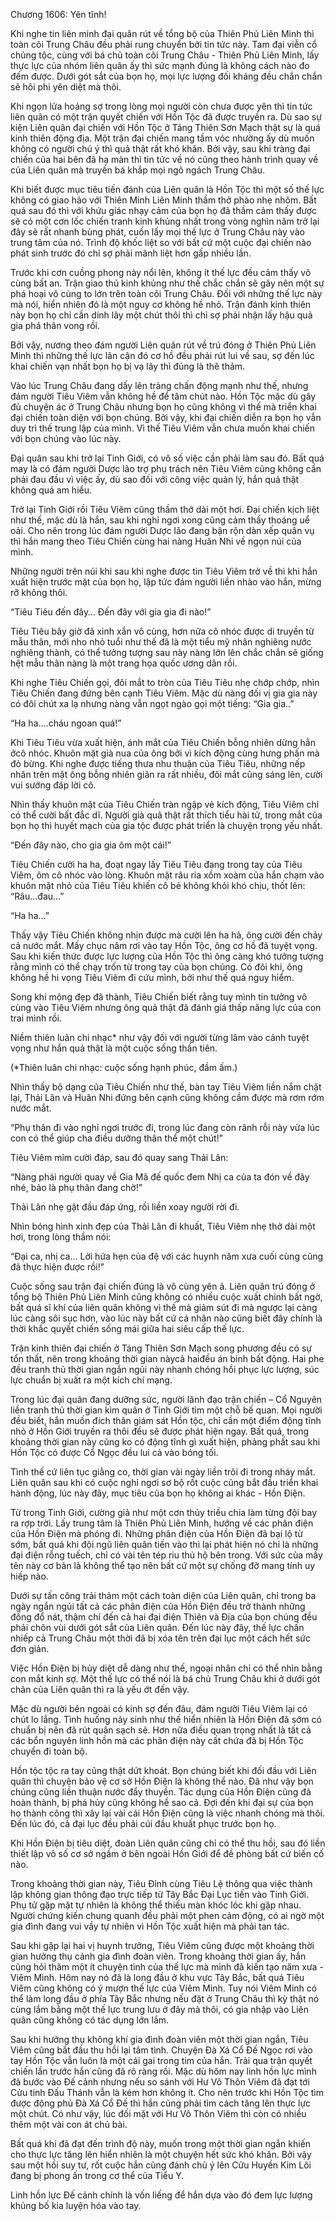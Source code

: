 




Chương 1606: Yên tĩnh!


Khi nghe tin liên minh đại quân rút về tổng bộ của Thiên Phủ Liên Minh thì toàn cõi Trung Châu đều phải rung chuyển bởi tin tức này. Tam đại viễn cổ chủng tộc, cùng với bá chủ toàn cõi Trung Châu - Thiên Phủ Liên Minh, lấy thực lực của nhóm liên quân ấy thì sức mạnh đúng là không cách nào đo đếm được. Dưới gót sắt của bọn họ, mọi lực lượng đối kháng đều chắn chắn sẽ hôi phi yên diệt mà thôi.

Khi ngọn lửa hoảng sợ trong lòng mọi người còn chưa được yên thì tin tức liên quân có một trận quyết chiến với Hồn Tộc đã được truyền ra. Dù sao sự kiện Liên quân đại chiến với Hồn Tộc ở Táng Thiên Sơn Mạch thật sự là quá kinh thiên động địa. Một trận đại chiến mang tầm vóc nhường ấy dù muốn không có người chú ý thì quả thật rất khó khăn. Bởi vậy, sau khi tràng đại chiến của hai bên đã hạ màn thì tin tức về nó cũng theo hành trình quay về của Liên quân mà truyền bá khắp mọi ngõ ngách Trung Châu.

Khi biết được mục tiêu tiến đánh của Liên quân là Hồn Tộc thì một số thế lực không có giao hảo với Thiên Minh Liên Minh thầm thở phào nhẹ nhõm. Bất quá sau đó thì với khứu giác nhạy cảm của bọn họ đã thầm cảm thấy được sẽ có một cơn lốc chiến tranh kinh khủng nhất trong vòng nghìn năm trở lại đây sẽ rất nhanh bùng phát, cuốn lấy mọi thế lực ở Trung Châu này vào trung tâm của nó. Trình độ khốc liệt so với bất cứ một cuộc đại chiến nào phát sinh trước đó chỉ sợ phải mãnh liệt hơn gấp nhiều lần.

Trước khi cơn cuồng phong này nổi lên, không ít thế lực đều cảm thấy vô cùng bất an. Trận giao thủ kinh khủng như thế chắc chắn sẽ gây nên một sự phá hoại vô cùng to lớn trên toàn cõi Trung Châu. Đối với những thế lực này mà nói, hiển nhiên đó là một nguy cơ không hề nhỏ. Trận đánh kinh thiên này bọn họ chỉ cần dính lây một chút thôi thì chỉ sợ phải nhận lấy hậu quả gia phá thân vong rồi.

Bởi vậy, nương theo đám người Liên quân rút về trú đóng ở Thiên Phủ Liên Minh thì những thế lực lân cận đó cơ hồ đều phải rút lui về sau, sợ đến lúc khai chiến vạn nhất bọn họ bị vạ lây thì đúng là thê thảm.

Vào lúc Trung Châu đang dấy lên tràng chấn động mạnh như thế, nhưng đám người Tiêu Viêm vẫn không hề để tâm chút nào. Hồn Tộc mặc dù gây đủ chuyện ác ở Trung Châu nhưng bọn họ cũng không vì thế mà triển khai đại chiến toàn diện với bọn chúng. Bởi vậy, khi đại chiến diễn ra bọn họ vẫn duy trì thế trung lập của mình. Vì thế Tiêu Viêm vẫn chưa muốn khai chiến với bọn chúng vào lúc này.

Đại quân sau khi trở lại Tinh Giới, có vô số việc cần phải làm sau đó. Bất quá may là có đám người Dược lão trợ phụ trách nên Tiêu Viêm cũng không cần phải đau đầu vì việc ấy, dù sao đối với công việc quản lý, hắn quả thật không quá am hiểu.

Trở lại Tinh Giới rồi Tiêu Viêm cũng thầm thở dài một hơi. Đại chiến kịch liệt như thế, mặc dù là hắn, sau khi nghỉ ngơi xong cũng cảm thấy thoáng uể oải. Cho nên trong lúc đám người Dược lão đang bận rộn dàn xếp quân vụ thì hắn mang theo Tiêu Chiến cùng hai nàng Huân Nhi về ngọn núi của mình.

Những người trên núi khi sau khi nghe được tin Tiêu Viêm trở về thì khi hắn xuất hiện trước mặt của bọn họ, lập tức đám người liền nhào vào hắn, mừng rỡ không thôi.

“Tiêu Tiêu đến đây… Đến đây với gia gia đi nào!”

Tiêu Tiêu bây giờ đã xinh xắn vô cùng, hơn nữa cô nhóc được di truyền từ mẫu thân, mới nho nhỏ tuổi như thế đã là một tiểu mỹ nhân nghiêng nước nghiêng thành, có thể tưởng tượng sau này nàng lớn lên chắc chắn sẽ giống hệt mẫu thân nàng là một trang họa quốc ương dân rồi.

Khi nghe Tiêu Chiến gọi, đôi mắt to tròn của Tiêu Tiêu nhẹ chớp chớp, nhìn Tiêu Chiến đang đứng bên cạnh Tiêu Viêm. Mặc dù nàng đối vị gia gia này có đôi chút xa lạ nhưng nàng vẫn ngọt ngào gọi một tiếng: “Gia gia..”

“Ha ha….cháu ngoan quá!”

Khi Tiêu Tiêu vừa xuất hiện, ánh mắt của Tiêu Chiến bỗng nhiên dừng hẳn ởcô nhóc. Khuôn mặt già nua của ông bởi vì kích động cùng hưng phấn mà đỏ bừng. Khi nghe được tiếng thưa nhu thuận của Tiêu Tiêu, những nếp nhăn trên mặt ông bỗng nhiên giãn ra rất nhiều, đôi mắt cũng sáng lên, cười vui sướng đáp lời cô.

Nhìn thấy khuôn mặt của Tiêu Chiến tràn ngập vẻ kích động, Tiêu Viêm chỉ có thể cười bất đắc dĩ. Người già quả thật rất thích tiểu hài tử, trong mắt của bọn họ thì huyết mạch của gia tộc được phát triển là chuyện trọng yếu nhất.

“Đến đây nào, cho gia gia ôm một cái!”

Tiêu Chiến cười ha ha, đoạt ngay lấy Tiêu Tiêu đang trong tay của Tiêu Viêm, ôm cô nhóc vào lòng. Khuôn mặt râu ria xồm xoàm của hắn chạm vào khuôn mặt nhỏ của Tiêu Tiêu khiến cô bé không khỏi khó chịu, thốt lên: “Râu…đau…”

“Ha ha…”

Thấy vậy Tiêu Chiến không nhịn được mà cười lên ha hả, ông cười đến chảy cả nước mắt. Mấy chục năm rơi vào tay Hồn Tộc, ông cơ hồ đã tuyệt vọng. Sau khi kiến thức được lực lượng của Hồn Tộc thì ông càng khó tưởng tượng rằng mình có thể chạy trốn từ trong tay của bọn chúng. Có đôi khi, ông không hề hi vọng Tiêu Viêm đi cứu mình, bởi như thế quá nguy hiểm.

Song khi mộng đẹp đã thành, Tiêu Chiến biết rằng tuy mình tin tưởng vô cùng vào Tiêu Viêm nhưng ông quả thật đã đánh giá thấp năng lực của con trai mình rồi.

Niềm thiên luân chi nhạc* như vậy đối với người từng lâm vào cảnh tuyệt vọng như hắn quả thật là một cuộc sống thần tiên.

(*Thiên luân chi nhạc: cuộc sống hạnh phúc, đầm ấm.)

Nhìn thấy bộ dạng của Tiêu Chiến như thế, bàn tay Tiêu Viêm liền nắm chặt lại, Thải Lân và Huân Nhi đứng bên cạnh cũng không cầm được mà rơm rớm nước mắt.

“Phụ thân đi vào nghỉ ngơi trước đi, trong lúc đang còn rãnh rỗi này vừa lúc con có thể giúp cha điều dưỡng thân thể một chút!”

Tiêu Viêm mỉm cười đáp, sau đó quay sang Thải Lân:

“Nàng phái người quay về Gia Mã đế quốc đem Nhị ca của ta đón về đây nhé, bảo là phụ thân đang chờ!”

Thải Lân nhẹ gật đầu đáp ứng, rồi liền xoay người rời đi.

Nhìn bóng hình xinh đẹp của Thải Lân đi khuất, Tiêu Viêm nhẹ thở dài một hơi, trong lòng thầm nói:

“Đại ca, nhị ca… Lời hứa hẹn của đệ với các huynh năm xưa cuối cùng cũng đã thực hiện được rồi!”

Cuộc sống sau trận đại chiến đúng là vô cùng yên ả. Liên quân trú đóng ở tổng bộ Thiên Phủ Liên Minh cũng không có nhiều cuộc xuất chinh bất ngờ, bất quá sĩ khí của liên quân không vì thế mà giảm sút đi mà ngược lại càng lúc càng sôi sục hơn, vào lúc này bất cứ cá nhân nào cũng biết đây chính là thời khắc quyết chiến sống mái giữa hai siêu cấp thế lực.

Trận kinh thiên đại chiến ở Táng Thiên Sơn Mạch song phương đều có sự tổn thất, nên trong khoảng thời gian nàycả haiđều án binh bất động. Hai phe đều tranh thủ thời gian ngắn ngủi này nhanh chóng hồi phục lực lượng, súc lực chuẩn bị xuất ra một kích chí mạng.

Trong lúc đại quân đang dưỡng sức, người lãnh đạo trận chiến – Cổ Nguyên liền tranh thủ thời gian kìm quân ở Tinh Giới tìm một chỗ bế quan. Mọi người đều biết, hắn muốn đích thân giám sát Hồn tộc, chỉ cần một điểm động tĩnh nhỏ ở Hồn Giới truyền ra thôi đều sẽ được phát hiện ngay. Bất quá, trong khoảng thời gian này cũng ko có động tĩnh gì xuất hiện, phảng phất sau khi Hồn Tộc có được Cổ Ngọc đều lui cả vào bóng tối.

Tình thế cứ liên tục giằng co, thời gian vài ngày liền trôi đi trong nháy mắt. Liên quân sau khi có cuộc nghỉ ngơi sơ bộ rốt cuộc cũng bắt đầu triển khai hành động, lúc này đây, mục tiêu của bọn họ không ai khác - Hồn Điện.

Từ trong Tinh Giới, cường giả như một cơn thủy triều chia làm từng đội bay ra rợp trời. Lấy trung tâm là Thiên Phủ Liên Minh, hướng về các phân điện của Hồn Điện mà phóng đi. Những phân điện của Hồn Điện đã bại lộ từ sớm, bất quá khi đội ngũ liên quân tiến vào thì lại phát hiện nó chỉ là những đại điện rỗng tuếch, chỉ có vài tên tép riu thủ hộ bên trong. Với sức của mấy tên này cơ bản là không thể tạo nên bất cứ một sự chống đỡ mang tính uy hiếp nào.

Dưới sự tấn công trải thảm một cách toàn diện của Liên quân, chỉ trong ba ngày ngắn ngủi tất cả các phân điện của Hồn Điện đều trở thành những đống đổ nát, thậm chí đến cả hai đại điện Thiên và Địa của bọn chúng đều phải chôn vùi dưới gót sắt của Liên quân. Đến lúc này đây, thế lực chấn nhiếp cả Trung Châu một thời đã bị xóa tên trên đại lục một cách hết sức đơn giản.

Việc Hồn Điện bị hủy diệt dễ dàng như thế, ngoại nhân chỉ có thể nhìn bằng con mắt kinh sợ. Một thế lực có thể nói là bá chủ Trung Châu khi ở dưới gót chân của Liên quân thì ra là yếu ớt đến vậy.

Mặc dù người bên ngoài có kinh sợ đến đâu, đám người Tiêu Viêm lại có chút lo lắng. Tình huống nảy sinh như thế hiển nhiên là Hồn Điện đã sớm có chuẩn bị nên đã rút quân sạch sẽ. Hơn nữa điều quan trọng nhất là tất cả các bổn nguyên linh hồn mà các phân điện này cất chứa đã bị Hồn Tộc chuyển đi toàn bộ.

Hồn tộc tộc ra tay cũng thật dứt khoát. Bọn chúng biết khi đối đầu với Liên quân thì chuyện bảo vệ cơ sở Hồn Điện là không thể nào. Đã như vậy bọn chúng cũng liền thuận nước đẩy thuyền. Tác dụng của Hồn Điện cũng đã hoàn thành, bị phá hủy cũng không hề sao cả. Đợi đến khi đại sự của bọn họ thành công thì xây lại vài cái Hồn Điện cũng là việc nhanh chóng mà thôi. Đến lúc đó, cả đại lục đều phải cúi đầu khuất phục trước bọn họ.

Khi Hồn Điện bị tiêu diệt, đoàn Liên quân cũng chỉ có thể thu hồi, sau đó liền thiết lập vô số cơ sở ngầm ở bên ngoài Hồn Giới để đề phòng bất cứ biến cố nào.

Trong khoảng thời gian này, Tiêu Đỉnh cùng Tiêu Lệ thông qua việc thành lập không gian thông đạo trực tiếp từ Tây Bắc Đại Lục tiến vào Tinh Giới. Phụ tử gặp mặt tự nhiên là không thể thiếu màn khóc lóc khi gặp nhau. Người chứng kiến chung quanh đều phải một phen cảm động, có ai ngờ một gia đình đang vui vầy tự nhiên vì Hồn Tộc xuất hiện mà phải tan tác.

Sau khi gặp lại hai vị huynh trưởng, Tiêu Viêm cũng được một khoảng thời gian hưởng thụ cảnh gia đình đoàn viên. Trong khoảng thời gian ấy, hắn cũng hỏi thăm một ít chuyện tình của thế lực mà mình đã kiến tạo năm xưa - Viêm Minh. Hôm nay nó đã là long đầu ở khu vực Tây Bắc, bất quá Tiêu Viêm cũng không có ý mượn thế lực của Viêm Minh. Tuy nói Viêm Minh có thể làm long đầu ở phía Tây Bắc nhưng nếu đặt ở Trung Châu thì kỳ thật nó cùng lắm bằng một thế lực trung lưu ở đây mà thôi, có gia nhập vào Liên quân cũng không có tác dụng lớn lắm.

Sau khi hưởng thụ không khí gia đình đoàn viên một thời gian ngắn, Tiêu Viêm cũng bắt đầu thu hồi lại tâm tình. Chuyện Đà Xá Cổ Đế Ngọc rơi vào tay Hồn Tộc vẫn luôn là một cái gai trong tim của hắn. Trải qua trận quyết chiến lần trước hắn cũng đã rõ ràng rồi. Mặc dù hôm nay linh hồn lực mình đã bước vào Đế cảnh nhưng nếu so sánh với Hư Vô Thôn Viêm đã đạt tới Cửu tinh Đấu Thánh vẫn là kém hơn không ít. Cho nên trước khi Hồn Tộc tìm được động phủ Đà Xá Cổ Đế thì hắn cũng phải tìm cách tăng lên thực lực một chút. Có như vậy, lúc đối mặt với Hư Vô Thôn Viêm thì còn có nhiều thêm một vài con át chủ bài.

Bất quá khi đã đạt đến trình độ này, muốn trong một thời gian ngắn khiến cho thực lực tăng lên hiển nhiên là một chuyện hết sức khó khăn. Bởi vậy sau một hồi suy tư, rốt cuộc hắn cũng đánh chủ ý lên Cửu Huyền Kim Lôi đang bị phong ấn trong cơ thể của Tiểu Y.

Linh hồn lực Đế cảnh chính là vốn liếng để hắn dựa vào đó đem lực lượng khủng bố kia luyện hóa vào tay.




